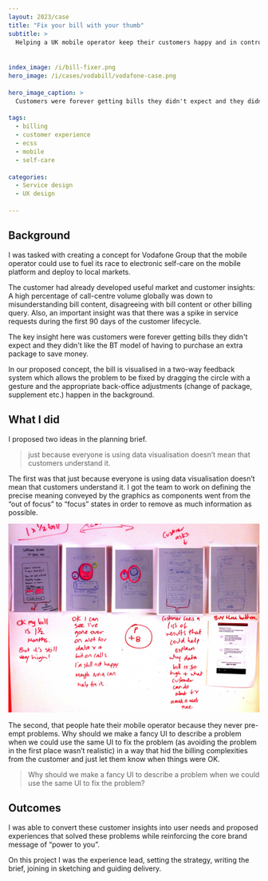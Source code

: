 ```yaml
---
layout: 2023/case
title: "Fix your bill with your thumb"
subtitle: >
  Helping a UK mobile operator keep their customers happy and in control of their bills. Customers were forever getting bills they didn't expect and they didn't like the BT model of having to purchase an extra package to save money...


index_image: /i/bill-fixer.png
hero_image: /i/cases/vodabill/vodafone-case.png

hero_image_caption: >
  Customers were forever getting bills they didn't expect and they didn't like the BT model of having to purchase an extra package to save money. Visual of the 'direct conection' to Vodafone account support and case management.

tags:
  - billing
  - customer experience
  - ecss
  - mobile
  - self-care 

categories:
  - Service design
  - UX design

---
```


## Background

I was tasked with creating a concept for Vodafone Group that the mobile operator could use to fuel its race to electronic self-care on the mobile platform and deploy to local markets.

The customer had already developed useful market and customer insights: A high percentage of call-centre volume globally was down to misunderstanding bill content, disagreeing with bill content or other billing query. Also, an important insight was that there was a spike in service requests during the first 90 days of the customer lifecycle.

The key insight here was customers were forever getting bills they didn't expect and they didn't like the BT model of having to purchase an extra package to save money. 

In our proposed concept, the bill is visualised in a two-way feedback system which allows the problem to be fixed by dragging the circle with a gesture and the appropriate back-office adjustments (change of package, supplement etc.) happen in the background.

## What I did

I proposed two ideas in the planning brief.

>
> just because everyone is using data visualisation 
> doesn’t mean that customers understand it.
>

The first was that just because everyone is using data visualisation doesn’t mean that customers understand it. I got the team to work on defining the precise meaning conveyed by the graphics as components went from the “out of focus” to “focus” states in order to remove as much information as possible.

![roughing out the interaction concept](/i/bill-fixer-roughs.png)

The second, that people hate their mobile operator because they never pre-empt problems. Why should we make a fancy UI to describe a problem when we could use the same UI to fix the problem (as avoiding the problem in the first place wasn’t realistic) in a way that hid the billing complexities from the customer and just let them know when things were OK.

>
> Why should we make a fancy UI to describe a problem 
> when we could use the same UI to fix the problem?
>

## Outcomes

I was able to convert these customer insights into user needs and proposed experiences that solved these problems while reinforcing the core brand message of “power to you”.

On this project I was the experience lead, setting the strategy, writing the brief, joining in sketching and guiding delivery.


